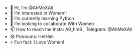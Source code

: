 - 👋 Hi, I’m @AhMeXAli
- 👀 I’m interested in Women!!
- 🌱 I’m currently learning Python
- 💞️ I’m looking to collaborate With Women
- 📫 How to reach me Insta: A9_hm8 , Telegram: @AhMeXAli 
- 😄 Pronouns: He\Him
- ⚡ Fun fact: I Love Women!

<!---
AhMeXAli/AhMeXAli is a ✨ special ✨ repository because its `README.md` (this file) appears on your GitHub profile.
You can click the Preview link to take a look at your changes.
--->
